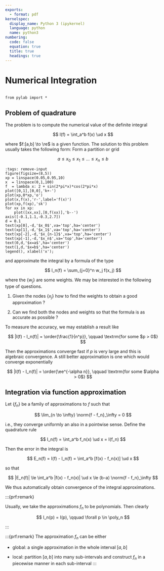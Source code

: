 ```yaml
---
exports:
  - format: pdf
kernelspec:
  display_name: Python 3 (ipykernel)
  language: python
  name: python3
numbering:
  code: false
  equation: true
  title: true
  headings: true
---
```


# Numerical Integration

```{include} math.md
```

```{code-cell}
from pylab import *
```

## Problem of quadrature

The problem is to compute the numerical value of the definite integral

$$
I(f) = \int_a^b f(x) \ud x
$$ 

where $f:[a,b] \to \re$ is a given function. The solution to this problem usually takes the following form: Form a partition or grid 

$$
a \le x_0 \le x_1 \le \ldots \le x_n \le b
$$

```{code-cell}
:tags: remove-input
figure(figsize=(8,5))
xp = linspace(0.05,0.95,10)
x  = linspace(0,1,100)
f  = lambda x: 2 + sin(2*pi*x)*cos(2*pi*x)
plot([0,1],[0,0],'k+-')
plot(xp,0*xp,'o')
plot(x,f(x),'r-',label='f(x)')
plot(xp,f(xp),'sk')
for xx in xp:
    plot([xx,xx],[0,f(xx)],'b--')
axis([-0.1,1.1,-0.3,2.7])
d = 0.1
text(xp[0],-d,'$x_0$',va='top',ha='center')
text(xp[1],-d,'$x_1$',va='top',ha='center')
text(xp[-2],-d,'$x_{n-1}$',va='top',ha='center')
text(xp[-1],-d,'$x_n$',va='top',ha='center')
text(0,d,'$x=a$',ha='center')
text(1,d,'$x=b$',ha='center')
legend(), xlabel('x');
```

and approximate the integral by a formula of the type

$$
I_n(f) = \sum_{j=0}^n w_j f(x_j)
$$ 

where the $\{ w_j \}$ are some weights. We may be interested in the following type of questions.

1.  Given the nodes $\{ x_j \}$ how to find the weights to obtain a good
    approximation ?

2.  Can we find both the nodes and weights so that the formula is as
    accurate as possible ?

To measure the accuracy, we may establish a result like

$$
|I(f) - I_n(f)| = \order{\frac{1}{n^p}}, \qquad \textrm{for some $p > 0$}
$$

Then the approximations converge fast if $p$ is very large and this is algebraic convergence. A still better approximation is one which would converge exponentially

$$
|I(f) - I_n(f)| = \order{\ee^{-\alpha n}}, \qquad \textrm{for some $\alpha > 0$}
$$

## Integration via function approximation

Let $\{ f_n \}$ be a family of approximations to $f$ such that

$$
\lim_{n \to \infty} \norm{f - f_n}_\infty = 0
$$ 

i.e., they converge uniformly an also in a pointwise sense. Define the quadrature rule

$$
I_n(f) = \int_a^b f_n(x) \ud x = I(f_n)
$$

Then the error in the integral is

$$
E_n(f) = I(f) - I_n(f) = \int_a^b [f(x) - f_n(x)] \ud x
$$ 

so that

$$
|E_n(f)| \le \int_a^b |f(x) - f_n(x)| \ud x \le (b-a) \norm{f - f_n}_\infty
$$

We thus automatically obtain convergence of the integral approximations.

:::{prf:remark}

Usually, we take the approximations $f_n$ to be polynomials. Then clearly 

$$
I_n(p) = I(p), \qquad \forall p \in \poly_n
$$

:::

:::{prf:remark}
The approximation $f_n$ can be either

-   global: a single approximation in the whole interval $[a,b]$

-   local: partition $[a,b]$ into many sub-intervals and construct $f_n$
    in a piecewise manner in each sub-interval
:::
